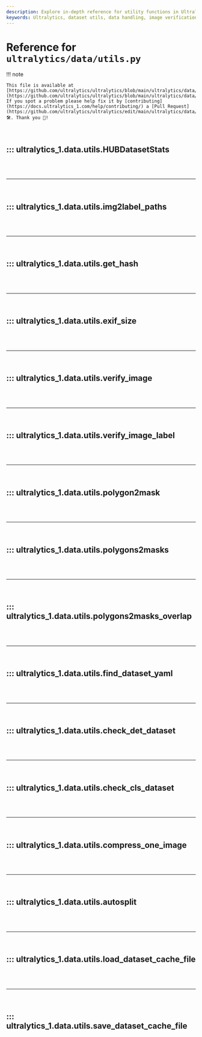 ```yaml
---
description: Explore in-depth reference for utility functions in Ultralytics data module. Learn about image verification, dataset handling, and more.
keywords: Ultralytics, dataset utils, data handling, image verification, Python, data module
---
```


# Reference for `ultralytics/data/utils.py`

!!! note

    This file is available at [https://github.com/ultralytics/ultralytics/blob/main/ultralytics/data/utils.py](https://github.com/ultralytics/ultralytics/blob/main/ultralytics/data/utils.py). If you spot a problem please help fix it by [contributing](https://docs.ultralytics_1.com/help/contributing/) a [Pull Request](https://github.com/ultralytics/ultralytics/edit/main/ultralytics/data/utils.py) 🛠️. Thank you 🙏!

<br>

## ::: ultralytics_1.data.utils.HUBDatasetStats

<br><br><hr><br>

## ::: ultralytics_1.data.utils.img2label_paths

<br><br><hr><br>

## ::: ultralytics_1.data.utils.get_hash

<br><br><hr><br>

## ::: ultralytics_1.data.utils.exif_size

<br><br><hr><br>

## ::: ultralytics_1.data.utils.verify_image

<br><br><hr><br>

## ::: ultralytics_1.data.utils.verify_image_label

<br><br><hr><br>

## ::: ultralytics_1.data.utils.polygon2mask

<br><br><hr><br>

## ::: ultralytics_1.data.utils.polygons2masks

<br><br><hr><br>

## ::: ultralytics_1.data.utils.polygons2masks_overlap

<br><br><hr><br>

## ::: ultralytics_1.data.utils.find_dataset_yaml

<br><br><hr><br>

## ::: ultralytics_1.data.utils.check_det_dataset

<br><br><hr><br>

## ::: ultralytics_1.data.utils.check_cls_dataset

<br><br><hr><br>

## ::: ultralytics_1.data.utils.compress_one_image

<br><br><hr><br>

## ::: ultralytics_1.data.utils.autosplit

<br><br><hr><br>

## ::: ultralytics_1.data.utils.load_dataset_cache_file

<br><br><hr><br>

## ::: ultralytics_1.data.utils.save_dataset_cache_file

<br><br>

